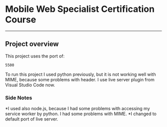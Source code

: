 # Mobile Web Specialist Certification Course

---

## Project overview

This project uses the port of:

```
5500
```

To run this project I used python previously, but it is not working well with MIME, because some problems with header. I use live server plugin from Visual Studio Code now.

### Side Notes

\*I used also node.js, because I had some problems with accessing my service worker by python. I had some problems with MIME.
\*I changed to default port of live server.
